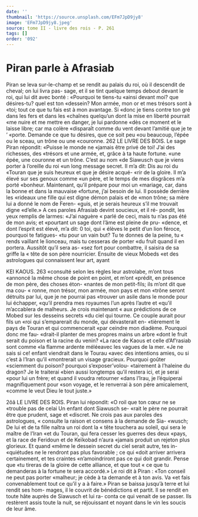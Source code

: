 ```yaml
---
date: ''
thumbnail: 'https://source.unsplash.com/EFm7JpD9jy8'
image: 'EFm7JpD9jy8.jpeg'
source: tome II - livre des rois - P. 261
tags: []
order: '092'
---
```


# Piran parle à Afrasiab

Piran se leva sur-le-champ et se rendit au palais du roi, où il descendit de cheval; on lui livra pas- sage, et il se tint quelque temps debout devant le roi, qui lui dit avec bonté : «Pourquoi te tiens-tu «ainsi devant moi? que désires-tu? quel est ton «dessein? Mon armée, mon or et mes trésors sont à
«toi; tout ce que tu fais est à mon avantage. Si «donc je tiens contre ton gré dans les fers et dans les «chaînes quelqu’un dont la mise en liberté pourrait
«me nuire et me mettre en danger, je lui pardonne «dès ce moment et le laisse libre; car ma colère «disparaît comme du vent devant l’amitié que je te
’ «porte. Demande ce que tu désires, que ce soit peu «ou beaucoup, l’épée ou le sceau, un trône ou une «couronne.
262 LE LIVRE DES BOIS.
Le sage Piran répondit: «Puisse le monde ne
«jamais être privé de toi! J’ai des richesses, des
«trésors et une armée, et, grâce à ta haute fortune.
«une épée, une couronne et un trône. C’est au nom
«de Siawusch que je viens porter à l’oreille du roi
«un long message secret. Il m’a dit: Dis au roi du
«Touran que je suis heureux et que je désire acqué-
«rir de la gloire. Il m’a élevé sur ses genoux comme
«un père, et le temps de mes disgrâces m’a porté
«bonheur. Maintenant, qu’il prépare pour moi un
«mariage, car, dans la bonne et dans la mauvaise
«fortune, j’ai besoin de lui. Il possède derrière les
«rideaux une fille qui est digne démon palais et de
«mon trône; sa mère lui a donné le nom de Feren-
«guis, et je serais heureux s’il me trouvait digne «d’elle.»
A ces paroles Afrasiab devint soucieux, et il ré- pondit, les yeux remplis de larmes: «J’ai naguère
« parlé de ceci, mais tu n’as pas été de mon avis; et «pourtant un sage dont l’âme est pleine de pru- «dence, et dont l’esprit est élevé, m’a dit: 0 toi, qui
« élèves le petit d’un lion féroce, pourquoi te fatigues-
«tu pour un vain but? Tu te donnes de la peine, tu « rends vaillant le lionceau, mais tu cesseras de porter «du fruit quand il en portera. Aussitôt qu’il sera as- «sez fort pour combattre, il saisira de sa griffe la « tête de son père nourricier. Ensuite de vieux Mobeds «et des astrologues qui connaissent leur art, ayant

KEI KAOUS. 263 «consulté selon les règles leur astrolabe, m’ont tous
«annoncé la même chose de point en point, et m’ont «prédit, en présence de mon père, des choses éton- «nantes de mon petit-fils; ils m’ont dit que ma cou- « ronne, mon trésor, mon armée, mon pays et mon «trône seront détruits par lui, que je ne pourrai pas «trouver un asile dans le monde pour lui échapper, «qu’il prendra mes royaumes l’un après l’autre et
«qu’il m’accablera de malheurs. Je crois maintenant
« aux prédictions de ce Mobed sur les desseins secrets
«du ciel qui tourne. Ce couple aurait pour fils un
«roi qui s’emparerait du monde, qui dévasterait en-
«tièrement le pays de Touran et qui commencerait
«par ceindre mon diadème. Pourquoi donc me fau-
«drait-il planter de mes propres mains un arbre
«dont le fruit serait du poison et la racine du venin?
«La race de Kaous et celle d’Af’rasiab sont comme
«la flamme ardente méléeavec les vagues de la mer.
«Je ne sais si ce! enfant viendrait dans le Tourau «avec des intentions amies, ou si c’est à l’Iran qu’il
«montrerait un visage gracieux. Pourquoi goûter «sciemment du poison? pourquoi s’exposer’volou- «tairement à l’haleine du dragon? Je le traiterai «bien aussi longtemps qu’il restera ici, et je serai «pour lui un frère; et quand il voudra retourner «dans l’Irau, je l’équiperai magnifiquement pour
«son voyage, et le renverrai à son père amicalement, «comme le veut Dieu le tout juste.»

2ôâ LE LIVRE DES ROIS.
Piran lui répondit: «O roil que ton cœur ne se
«trouble pas de celai Un enfant dont Siawusch se- «rait le père ne pourrait être que prudent, sage et «discret. Ne crois pas aux paroles des astrologues, « consulte la raison et consens à la demande de Sia- «wusch; De lui et de ta fille naîtra un roi dont la
« tête touchera au soleil, qui sera le maître de l’Iran
«et du Touran, qui fera cesser les guerres des deux «pays, et la race de Feridoun et de Keïkobad n’aura «jamais produit un rejeton plus glorieux. Et quand «même le dessein secret du ciel serait autre, tes in- «quiétudes ne le rendront pas plus favorable ; ce qui «doit arriver arrivera certainement, et tes craintes «n’amoindriront pas ce qui doit grandir. Pense que
«tu tireras de la gloire de cette alliance, et que tout « ce que tu demanderas à la fortune te sera accordé.»
Le roi dit à Piran : «Ton conseil ne peut pas porter «malheur; je cède à ta demande et à ton avis. Va
«et fais convenablement tout ce qu’il y a à faire.»
Piran se baissa jusqu’à terre et lui rendit ses hom- mages, il le couvrit de bénédictions et partit. Il se rendit en toute hâte auprès de Siawusch et lui ra- conta ce qui venait de se passer. Ils restèrent assis toute la nuit, se réjouissant et noyant dans le vin les
soucis de leur âme.
